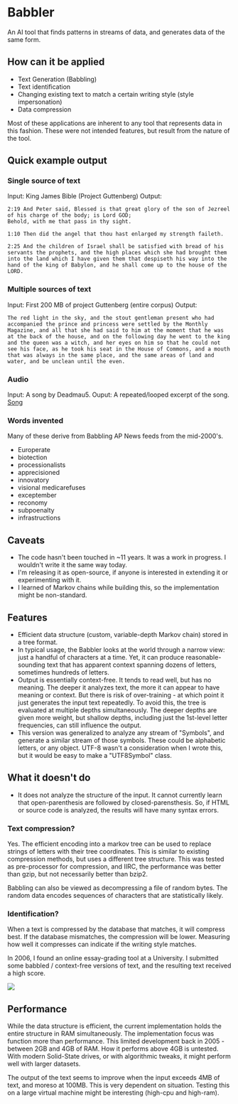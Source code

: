 # Babbler
An AI tool that finds patterns in streams of data, and generates data of the same form.

## How can it be applied
* Text Generation (Babbling)
* Text identification
* Changing existing text to match a certain writing style (style impersonation)
* Data compression

Most of these applications are inherent to any tool that represents data in this fashion.  These were not intended features, but result from the nature of the tool.

## Quick example output

### Single source of text
Input:  King James Bible (Project Guttenberg)
Output:  
```
2:19 And Peter said, Blessed is that great glory of the son of Jezreel of his charge of the body; is Lord GOD;
Behold, with me that pass in thy sight.

1:10 Then did the angel that thou hast enlarged my strength faileth.

2:25 And the children of Israel shall be satisfied with bread of his servants the prophets, and the high places which she had brought them into the land which I have given them that despiseth his way into the hand of the king of Babylon, and he shall come up to the house of the LORD.
```

### Multiple sources of text
Input:  First 200 MB of project Guttenberg (entire corpus)
Output:  
```
The red light in the sky, and the stout gentleman present who had accompanied the prince and princess were settled by the Monthly Magazine, and all that she had said to him at the moment that he was at the back of the house, and on the following day he went to the king and the queen was a witch, and her eyes on him so that he could not see his face, as he took his seat in the House of Commons, and a mouth that was always in the same place, and the same areas of land and water, and be unclean until the even.
```

### Audio
Input: A song by Deadmau5.
Ouput: A repeated/looped excerpt of the song.
<a href="com/lizakowski/tools/AI/output/Remote_Deadmau5.8khz.8bitsigned.withwhitenoise.x18.raw.wav">Song</a>

### Words invented
Many of these derive from Babbling AP News feeds from the mid-2000's.  
* Europerate
* biotection
* processionalists
* apprecisioned
* innovatory
* visional medicarefuses
* exceptember
* reconomy
* subpoenalty
* infrastructions


## Caveats
* The code hasn't been touched in ~11 years.  It was a work in progress. I wouldn't write it the same way today.
* I'm releasing it as open-source, if anyone is interested in extending it or experimenting with it.  
* I learned of Markov chains while building this, so the implementation might be non-standard.

## Features
* Efficient data structure (custom, variable-depth Markov chain) stored in a tree format.  
* In typical usage, the Babbler looks at the world through a narrow view: just a handful of characters at a time.  Yet, it can produce reasonable-sounding text that has apparent context spanning dozens of letters, sometimes hundreds of letters.
* Output is essentially context-free.  It tends to read well, but has no meaning.  The deeper it analyzes text, the more it can appear to have meaning or context.  But there is risk of over-training - at which point it just generates the input text repeatedly.  To avoid this, the tree is evaluated at multiple depths simultaneously.  The deeper depths are given more weight, but shallow depths, including just the 1st-level letter frequencies, can still influence the output.  
* This version was generalized to analyze any stream of "Symbols", and generate a similar stream of those symbols.  These could be alphabetic letters, or any object.  UTF-8 wasn't a consideration when I wrote this, but it would be easy to make a "UTF8Symbol" class.


## What it doesn't do
* It does not analyze the structure of the input.  It cannot currently learn that open-parenthesis are followed by closed-parensthesis. So, if HTML or source code is analyzed, the results will have many syntax errors.

### Text compression?
Yes. The efficient encoding into a markov tree can be used to replace strings of letters with their tree coordinates.  This is similar to existing compression methods, but uses a different tree structure. This was tested as pre-processor for compression, and IIRC, the performance was better than gzip, but not necessarily better than bzip2.

Babbling can also be viewed as decompressing a file of random bytes.  The random data encodes sequences of characters that are statistically likely.  

### Identification?

When a text is compressed by the database that matches, it will compress best.  If the database mismatches, the compression will be lower.  Measuring how well it compresses can indicate if the writing style matches.

In 2006, I found an online essay-grading tool at a University.  I submitted some babbled / context-free versions of text, and the resulting text received a high score.  

<img src="ScreenshotOfUIndiana98PercentAuthentic_4_25_06">

## Performance
While the data structure is efficient, the current implementation holds the entire structure in RAM simultaneously.  The implementation focus was function more than performance.  This limited development back in 2005 - between 2GB and 4GB of RAM.  How it performs above 4GB is untested.  With modern Solid-State drives, or with algorithmic tweaks, it might perform well with larger datasets.

The output of the text seems to improve when the input exceeds 4MB of text, and moreso at 100MB.  This is very dependent on situation.  Testing this on a large virtual machine might be interesting (high-cpu and high-ram).

